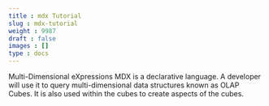 ```yaml
---
title : mdx Tutorial
slug : mdx-tutorial
weight : 9987
draft : false
images : []
type : docs
---
```


Multi-Dimensional eXpressions MDX is a declarative language. A developer will use it to query multi-dimensional data structures known as OLAP Cubes. It is also used within the cubes to create aspects of the cubes. 



